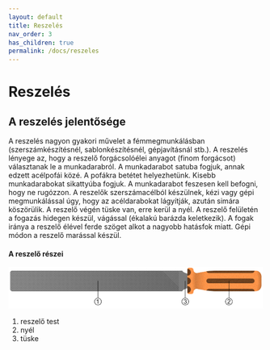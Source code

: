 ```yaml
---
layout: default
title: Reszelés
nav_order: 3
has_children: true
permalink: /docs/reszeles
---
```

# Reszelés

## A reszelés jelentősége

A reszelés nagyon gyakori művelet a fémmegmunkálásban (szerszámkészítésnél, sablonkészítésnél, gépjavításnál stb.). A reszelés lényege az, hogy a reszelő forgácsolóélei anyagot (finom forgácsot) választanak le a munkadarabról. A munkadarabot satuba fogjuk, annak edzett acélpofái közé. A pofákra betétet helyezhetünk. Kisebb munkadarabokat sikattyúba fogjuk. A munkadarabot feszesen kell befogni, hogy ne rugózzon. A reszelők szerszámacélból készülnek, kézi vagy gépi megmunkálással úgy, hogy az acéldarabokat lágyítják, azután simára köszörülik. A reszelő végén tüske van, erre kerül a nyél. A reszelő felületén a fogazás hidegen készül, vágással (ékalakú barázda keletkezik). A fogak iránya a reszelő élével ferde szöget alkot a nagyobb hatásfok miatt. Gépi módon a reszelő marással készül.

#### A reszelő részei

![Reszelő](/img/reszelo.png)

 1. reszelő test
 2. nyél
 3. tüske
